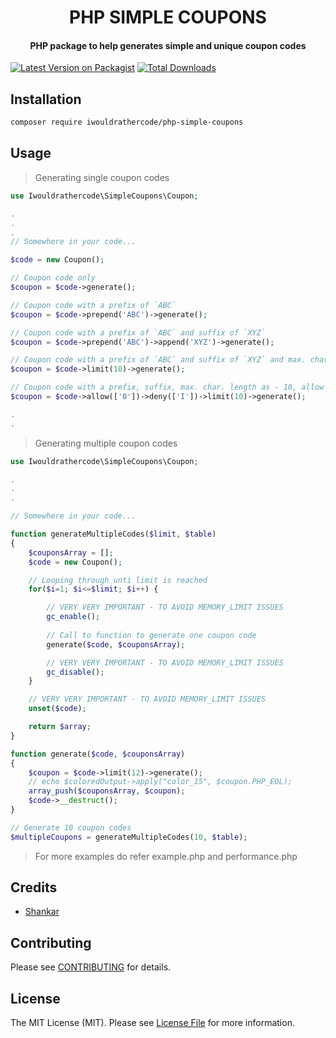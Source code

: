 <h1 align="center">
  PHP SIMPLE COUPONS
  <br>
</h1>
<h4 align="center">
    PHP package to help generates simple and unique coupon codes
</h4>

[![Latest Version on Packagist](https://img.shields.io/packagist/v/iwouldrathercode/php-simple-coupons.svg?style=flat-square)](https://packagist.org/packages/iwouldrathercode/php-simple-coupons)
[![Total Downloads](https://img.shields.io/packagist/dt/iwouldrathercode/php-simple-coupons.svg?style=flat-square)](https://packagist.org/packages/iwouldrathercode/php-simple-coupons)

## Installation
```bash
composer require iwouldrathercode/php-simple-coupons
```

## Usage

> Generating single coupon codes
```php
use Iwouldrathercode\SimpleCoupons\Coupon;

.
.
.
// Somewhere in your code...

$code = new Coupon();

// Coupon code only
$coupon = $code->generate();

// Coupon code with a prefix of `ABC`
$coupon = $code->prepend('ABC')->generate();

// Coupon code with a prefix of `ABC` and suffix of `XYZ`
$coupon = $code->prepend('ABC')->append('XYZ')->generate();

// Coupon code with a prefix of `ABC` and suffix of `XYZ` and max. char. length as - 10
$coupon = $code->limit(10)->generate();

// Coupon code with a prefix, suffix, max. char. length as - 10, allow 0 if string contains 0, deny if string contains `I`
$coupon = $code->allow(['0'])->deny(['I'])->limit(10)->generate();

.
.
```

> Generating multiple coupon codes
```php
use Iwouldrathercode\SimpleCoupons\Coupon;

.
.
.

// Somewhere in your code...

function generateMultipleCodes($limit, $table)
{
    $couponsArray = [];
    $code = new Coupon();

    // Looping through unti limit is reached
    for($i=1; $i<=$limit; $i++) {

        // VERY VERY IMPORTANT - TO AVOID MEMORY_LIMIT ISSUES
        gc_enable(); 
        
        // Call to function to generate one coupon code
        generate($code, $couponsArray);

        // VERY VERY IMPORTANT - TO AVOID MEMORY_LIMIT ISSUES
        gc_disable();
    }

    // VERY VERY IMPORTANT - TO AVOID MEMORY_LIMIT ISSUES
    unset($code);

    return $array;
}

function generate($code, $couponsArray)
{
    $coupon = $code->limit(12)->generate();
    // echo $coloredOutput->apply("color_15", $coupon.PHP_EOL);
    array_push($couponsArray, $coupon);
    $code->__destruct();
}

// Generate 10 coupon codes
$multipleCoupons = generateMultipleCodes(10, $table);

```
> For more examples do refer example.php and performance.php

## Credits

- [Shankar](https://github.com/psgganesh)

## Contributing

Please see [CONTRIBUTING](CONTRIBUTING.md) for details.

## License

The MIT License (MIT). Please see [License File](LICENSE.md) for more information.